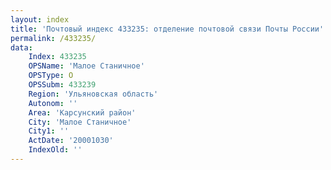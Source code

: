 ```yaml
---
layout: index
title: 'Почтовый индекс 433235: отделение почтовой связи Почты России'
permalink: /433235/
data:
    Index: 433235
    OPSName: 'Малое Станичное'
    OPSType: О
    OPSSubm: 433239
    Region: 'Ульяновская область'
    Autonom: ''
    Area: 'Карсунский район'
    City: 'Малое Станичное'
    City1: ''
    ActDate: '20001030'
    IndexOld: ''
---
```

